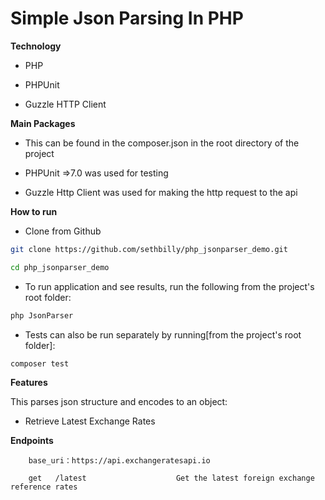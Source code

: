 # Simple Json Parsing In PHP
 
 **Technology**

- PHP

- PHPUnit
  
- Guzzle HTTP Client


 **Main Packages**

- This can be found in the composer.json in the root directory of the project

- PHPUnit =>7.0 was used for testing

- Guzzle Http Client was used for making the http request to the api


 **How to run**
- Clone from Github
```bash
git clone https://github.com/sethbilly/php_jsonparser_demo.git

cd php_jsonparser_demo

```

- To run application and see results, run the following from the project's root folder:
```bash
php JsonParser
```
- Tests can also be run separately by running[from the project's root folder]: 
```
composer test
```

 **Features**

This parses json structure and encodes to an object:
- Retrieve Latest Exchange Rates


 **Endpoints**

```
    base_uri：https://api.exchangeratesapi.io
    
    get   /latest                    Get the latest foreign exchange reference rates
    
```
